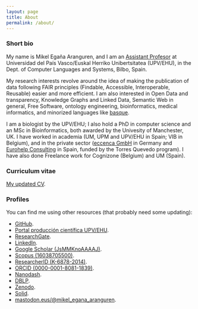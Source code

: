 ```yaml
---
layout: page
title: About
permalink: /about/
---
```


### Short bio

My name is Mikel Egaña Aranguren, and I am an <a href="http://go.ehu.eus/mikel-egana-aranguren">Assistant Profesor</a> at Universidad del País Vasco/Euskal Herriko Unibertsitatea (UPV/EHU), in the Dept. of Computer Languages and Systems, Bilbo, Spain.

My research interests revolve around the idea of making the publication of data following FAIR principles (Findable, Accessible, Interoperable, Reusable) easier and more efficient. I am also interested in Open Data and transparency, Knowledge Graphs and Linked Data, Semantic Web in general, Free Software, ontology engineering,  bioinformatics, medical informatics, and minorized languages like <a href="https://en.wikipedia.org/wiki/Basque_language">basque</a>.

I am a biologist by the UPV/EHU; I also hold a PhD in computer science and an MSc in Bioinformatics, both awarded by the Univesity of Manchester, UK. I have worked in academia (UM, UPM and UPV/EHU in Spain; VIB in Belgium), and in the private sector ([eccenca GmbH](https://eccenca.com) in Germany and [Eurohelp Consulting](https://eurohelp.es/) in Spain, funded by the Torres Quevedo program). I have also done Freelance work for Cognizone (Belgium) and UM (Spain).

### Curriculum vitae

[My updated CV](https://github.com/mikel-egana-aranguren/cv/raw/master/mikel_egana_aranguren_cv.pdf).

### Profiles

You can find me using other resources (that probably need some updating):

* [GitHub](http://github.com/mikel-egana-aranguren).
* [Portal producción científica UPV/EHU](https://ekoizpen-zientifikoa.ehu.eus/investigadores/125962/detalle).
* [ResearchGate](http://www.researchgate.net/profile/Mikel_Egana).
* [LinkedIn](https://www.linkedin.com/).
* [Google Scholar (JsMMKnoAAAAJ)](http://scholar.google.com/citations?user=JsMMKnoAAAAJ).
* [Scopus (16038705500)](http://www.scopus.com/authid/detail.url?authorId=16038705500).
* [ResearcherID (K-6878-2014)](http://www.researcherid.com/rid/K-6878-2014).
* [ORCID (0000-0001-8081-1839)](http://orcid.org/0000-0001-8081-1839).
* [Nanodash](https://nanodash.petapico.org/user?26&id=https://orcid.org/0000-0001-8081-1839).
* [DBLP](http://www.informatik.uni-trier.de/~ley/pers/hd/a/Aranguren:Mikel_Ega=ntilde=a).
* [Zenodo](http://zenodo.org/search?f=author&p=Mikel%20Ega%C3%B1a%20Aranguren&ln=en).
* [Solid](https://mikeleganaaranguren.inrupt.net/).
*  <a rel="me" href="https://mastodon.eus/@mikel_egana_aranguren">mastodon.eus/@mikel_egana_aranguren</a>.
